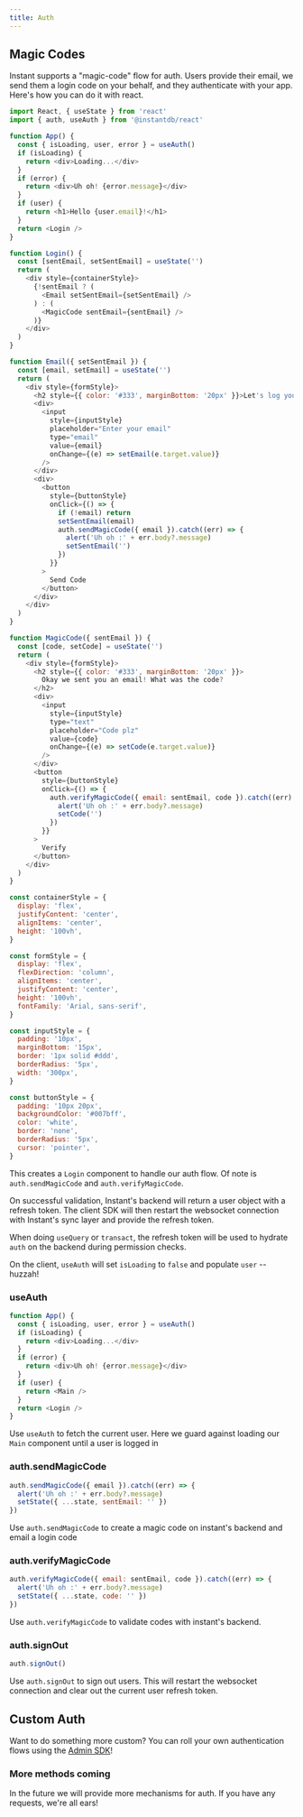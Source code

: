 ```yaml
---
title: Auth
---
```


## Magic Codes

Instant supports a "magic-code" flow for auth. Users provide their email, we send
them a login code on your behalf, and they authenticate with your app. Here's
how you can do it with react.

```javascript {% showCopy=true %}
import React, { useState } from 'react'
import { auth, useAuth } from '@instantdb/react'

function App() {
  const { isLoading, user, error } = useAuth()
  if (isLoading) {
    return <div>Loading...</div>
  }
  if (error) {
    return <div>Uh oh! {error.message}</div>
  }
  if (user) {
    return <h1>Hello {user.email}!</h1>
  }
  return <Login />
}

function Login() {
  const [sentEmail, setSentEmail] = useState('')
  return (
    <div style={containerStyle}>
      {!sentEmail ? (
        <Email setSentEmail={setSentEmail} />
      ) : (
        <MagicCode sentEmail={sentEmail} />
      )}
    </div>
  )
}

function Email({ setSentEmail }) {
  const [email, setEmail] = useState('')
  return (
    <div style={formStyle}>
      <h2 style={{ color: '#333', marginBottom: '20px' }}>Let's log you in!</h2>
      <div>
        <input
          style={inputStyle}
          placeholder="Enter your email"
          type="email"
          value={email}
          onChange={(e) => setEmail(e.target.value)}
        />
      </div>
      <div>
        <button
          style={buttonStyle}
          onClick={() => {
            if (!email) return
            setSentEmail(email)
            auth.sendMagicCode({ email }).catch((err) => {
              alert('Uh oh :' + err.body?.message)
              setSentEmail('')
            })
          }}
        >
          Send Code
        </button>
      </div>
    </div>
  )
}

function MagicCode({ sentEmail }) {
  const [code, setCode] = useState('')
  return (
    <div style={formStyle}>
      <h2 style={{ color: '#333', marginBottom: '20px' }}>
        Okay we sent you an email! What was the code?
      </h2>
      <div>
        <input
          style={inputStyle}
          type="text"
          placeholder="Code plz"
          value={code}
          onChange={(e) => setCode(e.target.value)}
        />
      </div>
      <button
        style={buttonStyle}
        onClick={() => {
          auth.verifyMagicCode({ email: sentEmail, code }).catch((err) => {
            alert('Uh oh :' + err.body?.message)
            setCode('')
          })
        }}
      >
        Verify
      </button>
    </div>
  )
}

const containerStyle = {
  display: 'flex',
  justifyContent: 'center',
  alignItems: 'center',
  height: '100vh',
}

const formStyle = {
  display: 'flex',
  flexDirection: 'column',
  alignItems: 'center',
  justifyContent: 'center',
  height: '100vh',
  fontFamily: 'Arial, sans-serif',
}

const inputStyle = {
  padding: '10px',
  marginBottom: '15px',
  border: '1px solid #ddd',
  borderRadius: '5px',
  width: '300px',
}

const buttonStyle = {
  padding: '10px 20px',
  backgroundColor: '#007bff',
  color: 'white',
  border: 'none',
  borderRadius: '5px',
  cursor: 'pointer',
}
```

This creates a `Login` component to handle our auth flow. Of note is `auth.sendMagicCode`
and `auth.verifyMagicCode`.

On successful validation, Instant's backend will return a user object with a refresh token.
The client SDK will then restart the websocket connection with Instant's sync layer and provide the refresh token.

When doing `useQuery` or `transact`, the refresh token will be used to hydrate `auth`
on the backend during permission checks.

On the client, `useAuth` will set `isLoading` to `false` and populate `user` -- huzzah!

### useAuth

```javascript
function App() {
  const { isLoading, user, error } = useAuth()
  if (isLoading) {
    return <div>Loading...</div>
  }
  if (error) {
    return <div>Uh oh! {error.message}</div>
  }
  if (user) {
    return <Main />
  }
  return <Login />
}
```

Use `useAuth` to fetch the current user. Here we guard against loading
our `Main` component until a user is logged in

### auth.sendMagicCode

```javascript
auth.sendMagicCode({ email }).catch((err) => {
  alert('Uh oh :' + err.body?.message)
  setState({ ...state, sentEmail: '' })
})
```

Use `auth.sendMagicCode` to create a magic code on instant's backend and email a login code

### auth.verifyMagicCode

```javascript
auth.verifyMagicCode({ email: sentEmail, code }).catch((err) => {
  alert('Uh oh :' + err.body?.message)
  setState({ ...state, code: '' })
})
```

Use `auth.verifyMagicCode` to validate codes with instant's backend.

### auth.signOut

```javascript
auth.signOut()
```

Use `auth.signOut` to sign out users. This will restart the websocket connection and clear out the current user refresh token.

## Custom Auth

Want to do something more custom? You can roll your own authentication flows using the [Admin SDK](/docs/backend)!

### More methods coming

In the future we will provide more mechanisms for auth. If you have any requests, we're all ears!
